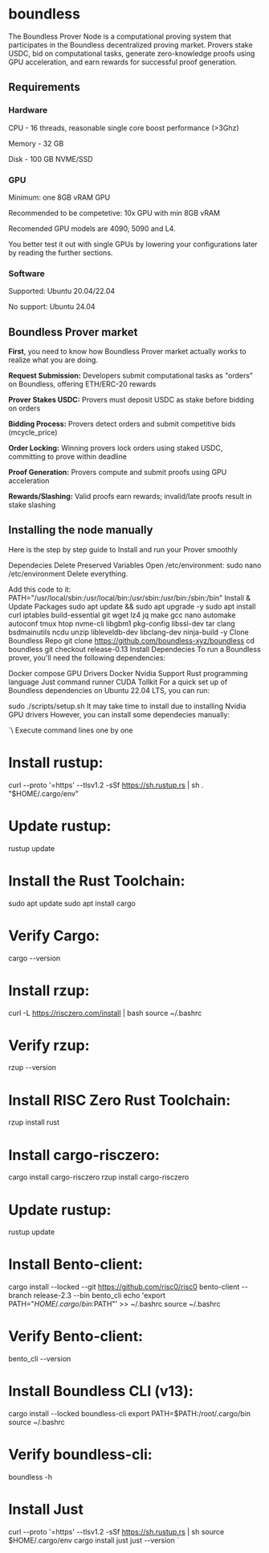 # boundless
The Boundless Prover Node is a computational proving system that participates in the Boundless decentralized proving market. Provers stake USDC, bid on computational tasks, generate zero-knowledge proofs using GPU acceleration, and earn rewards for successful proof generation.
## Requirements
### Hardware
CPU - 16 threads, reasonable single core boost performance (>3Ghz)

Memory - 32 GB

Disk - 100 GB NVME/SSD

### GPU

Minimum: one 8GB vRAM GPU

Recommended to be competetive: 10x GPU with min 8GB vRAM

Recomended GPU models are 4090, 5090 and L4.

You better test it out with single GPUs by lowering your configurations later by reading the further sections.

### Software

Supported: Ubuntu 20.04/22.04

No support: Ubuntu 24.04

## Boundless Prover market
**First**, you need to know how Boundless Prover market actually works to realize what you are doing.

**Request Submission:** Developers submit computational tasks as "orders" on Boundless, offering ETH/ERC-20 rewards

**Prover Stakes USDC:** Provers must deposit USDC as stake before bidding on orders

**Bidding Process:** Provers detect orders and submit competitive bids (mcycle_price)

**Order Locking:** Winning provers lock orders using staked USDC, committing to prove within deadline

**Proof Generation:** Provers compute and submit proofs using GPU acceleration

**Rewards/Slashing:** Valid proofs earn rewards; invalid/late proofs result in stake slashing

## Installing the node manually

Here is the step by step guide to Install and run your Prover smoothly

Dependecies
Delete Preserved Variables
Open /etc/environment:
sudo nano /etc/environment
Delete everything.

Add this code to it:
PATH="/usr/local/sbin:/usr/local/bin:/usr/sbin:/usr/bin:/sbin:/bin"
Install & Update Packages
sudo apt update && sudo apt upgrade -y
sudo apt install curl iptables build-essential git wget lz4 jq make gcc nano automake autoconf tmux htop nvme-cli libgbm1 pkg-config libssl-dev tar clang bsdmainutils ncdu unzip libleveldb-dev libclang-dev ninja-build -y
Clone Boundless Repo
git clone https://github.com/boundless-xyz/boundless
cd boundless
git checkout release-0.13
Install Dependecies
To run a Boundless prover, you'll need the following dependencies:

Docker compose
GPU Drivers
Docker Nvidia Support
Rust programming language
Just command runner
CUDA Tollkit
For a quick set up of Boundless dependencies on Ubuntu 22.04 LTS, you can run:

sudo ./scripts/setup.sh
It may take time to install due to installing Nvidia GPU drivers
However, you can install some dependecies manually:

`\\ Execute command lines one by one

# Install rustup:
curl --proto '=https' --tlsv1.2 -sSf https://sh.rustup.rs | sh
. "$HOME/.cargo/env"

# Update rustup:
rustup update

# Install the Rust Toolchain:
sudo apt update
sudo apt install cargo

# Verify Cargo:
cargo --version

# Install rzup:
curl -L https://risczero.com/install | bash
source ~/.bashrc

# Verify rzup:
rzup --version

# Install RISC Zero Rust Toolchain:
rzup install rust

# Install cargo-risczero:
cargo install cargo-risczero
rzup install cargo-risczero

# Update rustup:
rustup update

# Install Bento-client:
cargo install --locked --git https://github.com/risc0/risc0 bento-client --branch release-2.3 --bin bento_cli
echo 'export PATH="$HOME/.cargo/bin:$PATH"' >> ~/.bashrc
source ~/.bashrc

# Verify Bento-client:
bento_cli --version

# Install Boundless CLI (v13):
cargo install --locked boundless-cli
export PATH=$PATH:/root/.cargo/bin
source ~/.bashrc

# Verify boundless-cli:
boundless -h

# Install Just
curl --proto '=https' --tlsv1.2 -sSf https://sh.rustup.rs | sh
source $HOME/.cargo/env
cargo install just
just --version
`
